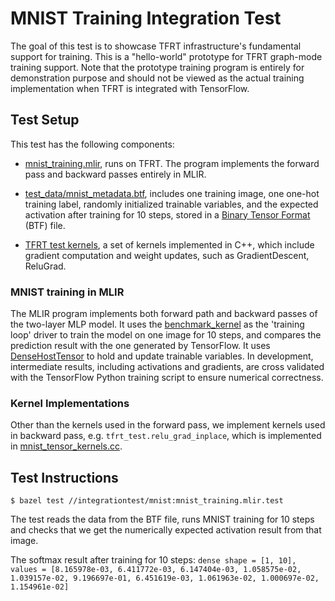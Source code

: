 # MNIST Training Integration Test

<!--* freshness: {
  owner: 'chuanhao'
  reviewed: '2020-10-29'
} *-->

<!-- TOC -->

The goal of this test is to showcase TFRT infrastructure's fundamental support
for training. This is a "hello-world" prototype for TFRT graph-mode training
support. Note that the prototype training program is entirely for demonstration
purpose and should not be viewed as the actual training implementation when TFRT
is integrated with TensorFlow.

## Test Setup

This test has the following components:

*   [mnist_training.mlir](https://github.com/tensorflow/runtime/blob/master/integrationtest/mnist/mnist_training.mlir),
    runs on TFRT. The program implements the forward pass and backward passes
    entirely in MLIR.

*   [test_data/mnist_metadata.btf](https://github.com/tensorflow/runtime/blob/master/integrationtest/mnist/test_data/mnist_metadata.btf),
    includes one training image, one one-hot training label, randomly
    initialized trainable variables, and the expected activation after training
    for 10 steps, stored in a [Binary Tensor Format](binary_tensor_format.md)
    (BTF) file.

*   [TFRT test kernels](https://github.com/tensorflow/runtime/blob/master/backends/cpu/lib/ops/test/),
    a set of kernels implemented in C++, which include gradient computation and
    weight updates, such as GradientDescent, ReluGrad.

### MNIST training in MLIR

The MLIR program implements both forward path and backward passes of the
two-layer MLP model. It uses the
[benchmark_kernel](https://github.com/tensorflow/runtime/blob/master/lib/test_kernels/benchmark_kernels.cc)
as the 'training loop' driver to train the model on one image for 10 steps, and
compares the prediction result with the one generated by TensorFlow. It uses
[DenseHostTensor](https://github.com/tensorflow/runtime/blob/master/tfrt/tensor/dense_host_tensor.h)
to hold and update trainable variables. In development, intermediate results,
including activations and gradients, are cross validated with the TensorFlow
Python training script to ensure numerical correctness.

### Kernel Implementations

Other than the kernels used in the forward pass, we implement kernels used in
backward pass, e.g. `tfrt_test.relu_grad_inplace`, which is implemented in
[mnist_tensor_kernels.cc](https://github.com/tensorflow/runtime/blob/master/backends/cpu/lib/ops/test/mnist_tensor_kernels.cc).

## Test Instructions

```shell
$ bazel test //integrationtest/mnist:mnist_training.mlir.test
```

The test reads the data from the BTF file, runs MNIST training for 10 steps and
checks that we get the numerically expected activation result from that image.

The softmax result after training for 10 steps: `dense shape = [1, 10], values =
[8.165978e-03, 6.411772e-03, 6.147404e-03, 1.058575e-02, 1.039157e-02,
9.196697e-01, 6.451619e-03, 1.061963e-02, 1.000697e-02, 1.154961e-02]`
